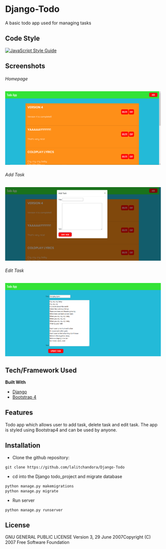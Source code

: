 # Django-Todo

A basic todo app used for managing tasks

## Code Style

[![JavaScript Style Guide](https://img.shields.io/badge/code_style-standard-brightgreen.svg)](https://standardjs.com)

## Screenshots

###### Homepage
![Image file of the web app](https://github.com/lalitchandora/Django-Todo/blob/master/screenshots/homepage.png)

###### Add Task
![Image file of the web app](https://github.com/lalitchandora/Django-Todo/blob/master/screenshots/add%20task.png)

###### Edit Task
![Image file of the web app](https://github.com/lalitchandora/Django-Todo/blob/master/screenshots/update%20task.png)

## Tech/Framework Used

**Built With**

- [Django](https://www.djangoproject.com/)
- [Bootstrap 4](https://getbootstrap.com/)

## Features

Todo app which allows user to add task, delete task and edit task. The app is styled using Bootstrap4 and can be used by anyone.

## Installation

- Clone the github repository:

```
git clone https://github.com/lalitchandora/Django-Todo
```

- cd into the Django todo_project and migrate database

```
python manage.py makemigrations
python manage.py migrate
```

- Run server

```
python manage.py runserver
```

## License

GNU GENERAL PUBLIC LICENSE Version 3, 29 June 2007Copyright (C) 2007 Free Software Foundation
